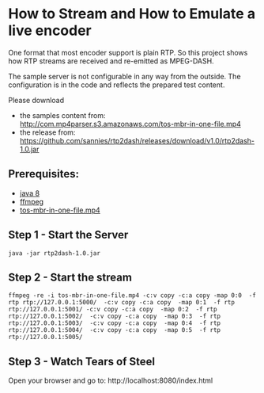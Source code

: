 How to Stream and How to Emulate a live encoder
================================================

One format that most encoder support is plain RTP. So this project shows how RTP streams are received and
re-emitted as MPEG-DASH.

The sample server is not configurable in any way from the outside. The configuration is in the code and reflects the
prepared test content.

Please download
- the samples content from: http://com.mp4parser.s3.amazonaws.com/tos-mbr-in-one-file.mp4
- the release from: https://github.com/sannies/rtp2dash/releases/download/v1.0/rtp2dash-1.0.jar


Prerequisites:
---------------

* [java 8](http://www.oracle.com/technetwork/java/javase/downloads/index.html)
* [ffmpeg](https://www.ffmpeg.org/download.html)
* [tos-mbr-in-one-file.mp4](http://com.mp4parser.s3.amazonaws.com/tos-mbr-in-one-file.mp4)


Step 1 - Start the Server
---------------

    java -jar rtp2dash-1.0.jar


Step 2 - Start the stream
---------------

    ffmpeg -re -i tos-mbr-in-one-file.mp4 -c:v copy -c:a copy -map 0:0  -f rtp rtp://127.0.0.1:5000/  -c:v copy -c:a copy  -map 0:1  -f rtp rtp://127.0.0.1:5001/ -c:v copy -c:a copy  -map 0:2  -f rtp rtp://127.0.0.1:5002/  -c:v copy -c:a copy  -map 0:3  -f rtp rtp://127.0.0.1:5003/  -c:v copy -c:a copy  -map 0:4  -f rtp rtp://127.0.0.1:5004/  -c:v copy -c:a copy  -map 0:5  -f rtp rtp://127.0.0.1:5005/

Step 3 - Watch Tears of Steel
---------------

Open your browser and go to: http://localhost:8080/index.html



